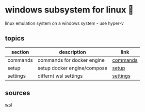 <!-- omit in toc -->
# windows subsystem for linux 🥸

linux emulation system on a windows system - use hyper-v

<!-- omit in toc -->
## topics

| section | description | link |
|--- |--- |--- |
| commands | commands for docker engine | [commands](commands.md) |
| setup | setup docker engine/compose | [setup](setup.md) |
| settings | differnt wsl settings | [settings](settings.md) |

## sources

[wsl](https://learn.microsoft.com/de-de/windows/wsl/)
